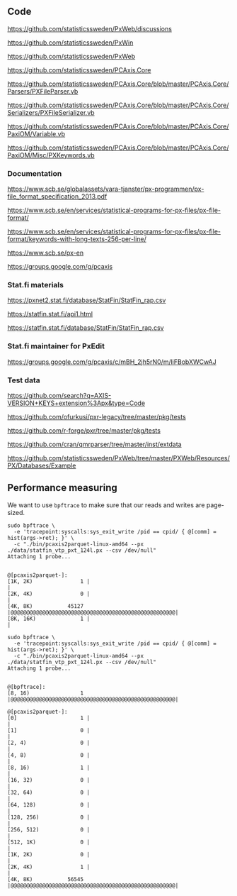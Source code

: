 ## Code

https://github.com/statisticssweden/PxWeb/discussions

https://github.com/statisticssweden/PxWin

https://github.com/statisticssweden/PxWeb

https://github.com/statisticssweden/PCAxis.Core

https://github.com/statisticssweden/PCAxis.Core/blob/master/PCAxis.Core/Parsers/PXFileParser.vb

https://github.com/statisticssweden/PCAxis.Core/blob/master/PCAxis.Core/Serializers/PXFileSerializer.vb

https://github.com/statisticssweden/PCAxis.Core/blob/master/PCAxis.Core/PaxiOM/Variable.vb

https://github.com/statisticssweden/PCAxis.Core/blob/master/PCAxis.Core/PaxiOM/Misc/PXKeywords.vb

### Documentation

https://www.scb.se/globalassets/vara-tjanster/px-programmen/px-file_format_specification_2013.pdf

https://www.scb.se/en/services/statistical-programs-for-px-files/px-file-format/

https://www.scb.se/en/services/statistical-programs-for-px-files/px-file-format/keywords-with-long-texts-256-per-line/

https://www.scb.se/px-en

https://groups.google.com/g/pcaxis

### Stat.fi materials

https://pxnet2.stat.fi/database/StatFin/StatFin_rap.csv

https://statfin.stat.fi/api1.html

https://statfin.stat.fi/database/StatFin/StatFin_rap.csv

### Stat.fi maintainer for PxEdit

https://groups.google.com/g/pcaxis/c/mBH_2jh5rN0/m/liFBobXWCwAJ


### Test data

https://github.com/search?q=AXIS-VERSION+KEYS+extension%3Apx&type=Code

https://github.com/ofurkusi/pxr-legacy/tree/master/pkg/tests

https://github.com/r-forge/pxr/tree/master/pkg/tests

https://github.com/cran/qmrparser/tree/master/inst/extdata

https://github.com/statisticssweden/PxWeb/tree/master/PXWeb/Resources/PX/Databases/Example

## Performance measuring

We want to use `bpftrace` to make sure that our reads and writes are page-sized.

```text
sudo bpftrace \
  -e 'tracepoint:syscalls:sys_exit_write /pid == cpid/ { @[comm] = hist(args->ret); }' \
  -c "./bin/pcaxis2parquet-linux-amd64 --px ./data/statfin_vtp_pxt_124l.px --csv /dev/null"
Attaching 1 probe...


@[pcaxis2parquet-]: 
[1K, 2K)               1 |                                                    |
[2K, 4K)               0 |                                                    |
[4K, 8K)           45127 |@@@@@@@@@@@@@@@@@@@@@@@@@@@@@@@@@@@@@@@@@@@@@@@@@@@@|
[8K, 16K)              1 |                                                    |

sudo bpftrace \
  -e 'tracepoint:syscalls:sys_exit_write /pid == cpid/ { @[comm] = hist(args->ret); }' \
  -c "./bin/pcaxis2parquet-linux-amd64 --px ./data/statfin_vtp_pxt_124l.px --csv /dev/null"
Attaching 1 probe...


@[bpftrace]: 
[8, 16)                1 |@@@@@@@@@@@@@@@@@@@@@@@@@@@@@@@@@@@@@@@@@@@@@@@@@@@@|

@[pcaxis2parquet-]: 
[0]                    1 |                                                    |
[1]                    0 |                                                    |
[2, 4)                 0 |                                                    |
[4, 8)                 0 |                                                    |
[8, 16)                1 |                                                    |
[16, 32)               0 |                                                    |
[32, 64)               0 |                                                    |
[64, 128)              0 |                                                    |
[128, 256)             0 |                                                    |
[256, 512)             0 |                                                    |
[512, 1K)              0 |                                                    |
[1K, 2K)               0 |                                                    |
[2K, 4K)               1 |                                                    |
[4K, 8K)           56545 |@@@@@@@@@@@@@@@@@@@@@@@@@@@@@@@@@@@@@@@@@@@@@@@@@@@@|
```